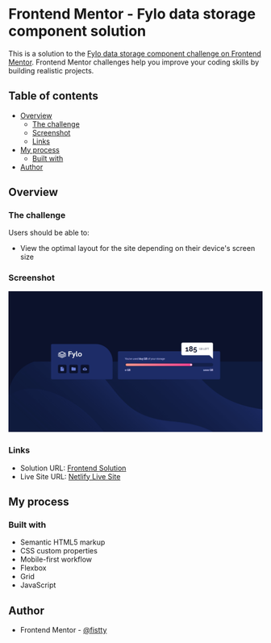 # Frontend Mentor - Fylo data storage component solution

This is a solution to the [Fylo data storage component challenge on Frontend Mentor](https://www.frontendmentor.io/challenges/fylo-data-storage-component-1dZPRbV5n). Frontend Mentor challenges help you improve your coding skills by building realistic projects.

## Table of contents

- [Overview](#overview)
  - [The challenge](#the-challenge)
  - [Screenshot](#screenshot)
  - [Links](#links)
- [My process](#my-process)
  - [Built with](#built-with)
- [Author](#author)

## Overview

### The challenge

Users should be able to:

- View the optimal layout for the site depending on their device's screen size

### Screenshot

![](./Screenshot.png)

### Links

- Solution URL: [Frontend Solution](https://www.frontendmentor.io/solutions/tip-calculator-with-added-functionality-sLU1qSJy-g)
- Live Site URL: [Netlify Live Site](https://fistty-tip-calculator.netlify.app/)

## My process

### Built with

- Semantic HTML5 markup
- CSS custom properties
- Mobile-first workflow
- Flexbox
- Grid
- JavaScript

## Author

- Frontend Mentor - [@fistty](https://www.frontendmentor.io/profile/fistty)
